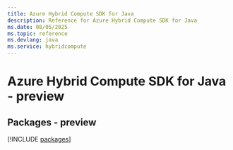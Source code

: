 ```yaml
---
title: Azure Hybrid Compute SDK for Java
description: Reference for Azure Hybrid Compute SDK for Java
ms.date: 08/05/2025
ms.topic: reference
ms.devlang: java
ms.service: hybridcompute
---
```

# Azure Hybrid Compute SDK for Java - preview
## Packages - preview
[!INCLUDE [packages](hybrid-compute-index.md)]